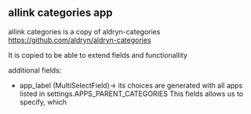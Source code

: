 ## allink categories app

allink categories is a copy of aldryn-categories
https://github.com/aldryn/aldryn-categories

It is copied to be able to extend fields and functionallity

additional fields:
- app_label (MultiSelectField)-> its choices are generated with all apps listed in settings.APPS_PARENT_CATEGORIES
This fields allows us to specify, which
